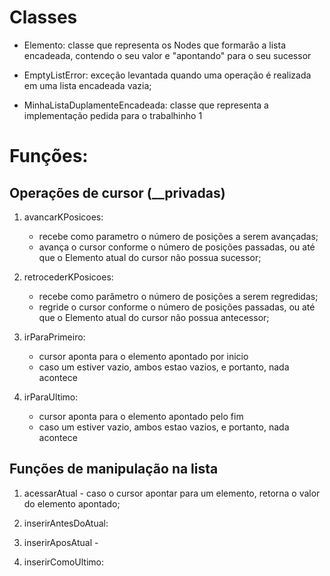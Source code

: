 # Classes

- Elemento: classe que representa os Nodes que formarão a lista encadeada, contendo o seu valor e "apontando" para o seu sucessor

- EmptyListError: exceção levantada quando uma operação é realizada em uma lista encadeada vazia;

- MinhaListaDuplamenteEncadeada: classe que representa a implementação pedida para o trabalhinho 1

# Funções:

## Operações de cursor (\_\_privadas)

1. avancarKPosicoes:

   - recebe como parametro o número de posições a serem avançadas;
   - avança o cursor conforme o número de posições passadas, ou até que o Elemento atual do cursor não possua sucessor;

2. retrocederKPosicoes:

   - recebe como parâmetro o número de posições a serem regredidas;
   - regride o cursor conforme o número de posições passadas, ou até que o Elemento atual do cursor não possua antecessor;

3. irParaPrimeiro:

   - cursor aponta para o elemento apontado por inicio
   - caso um estiver vazio, ambos estao vazios, e portanto, nada acontece

4. irParaUltimo:

   - cursor aponta para o elemento apontado pelo fim
   - caso um estiver vazio, ambos estao vazios, e portanto, nada acontece

## Funções de manipulação na lista

1. acessarAtual - caso o cursor apontar para um elemento, retorna o valor do elemento apontado;

2. inserirAntesDoAtual:

3. inserirAposAtual -

4. inserirComoUltimo:
